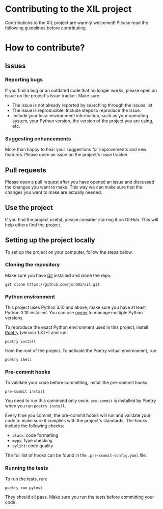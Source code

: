 # Contributing to the XIL project
Contributions to the XIL project are warmly welcomed! Please read the following
guidelines before contributing.

# How to contribute?

## Issues

### Reporting bugs
If you find a bug or an outdated code that no longer works, please open an issue on the
project's issue tracker.
Make sure:
- The issue is not already reported by searching through the issues list.
- The issue is reproducible. Include steps to reproduce the issue.
- Include your local environment information, such as your operating system, your
  Python version, the version of the project you are using, etc.

### Suggesting enhancements
More than happy to hear your suggestions for improvements and new features. Please open
an issue on the project's issue tracker.

## Pull requests
Please open a pull request after you have opened an issue and discussed the changes
you want to make. This way we can make sure that the changes you want to make are
actually needed.

## Use the project
If you find the project useful, please consider starring it on GitHub. This will help
others find the project.


## Setting up the project locally
To set up the project on your computer, follow the steps below.

### Cloning the repository
Make sure you have [Git](https://git-scm.com/) installed and clone the repo:
```shell
git clone https://github.com/jond01/xil.git
```

### Python environment
This project uses Python 3.10 and above, make sure you have at least Python 3.10
installed. You can use [pyenv](https://github.com/pyenv/pyenv) to manage multiple
Python versions.

To reproduce the exact Python environment used in this project, install
[Poetry](https://python-poetry.org/) (version 1.3.1+) and run:
```shell
poetry install
```
from the root of the project.
To activate the Poetry virtual environment, run:
```shell
poetry shell
```

### Pre-commit hooks
To validate your code before committing, install the pre-commit hooks:
```shell
pre-commit install
```
You need to run this command only once.
`pre-commit` is installed by Poetry when you run `poetry install`.

Every time you commit, the pre-commit hooks will run and validate your code to make
sure it complies with the project's standards. The hooks include the following
checks:
- `black`: code formatting
- `mypy`: type checking
- `pylint`: code quality

The full list of hooks can be found in the `.pre-commit-config.yaml` file.

### Running the tests
To run the tests, run:
```shell
poetry run pytest
```
They should all pass. Make sure you run the tests before committing your code.

